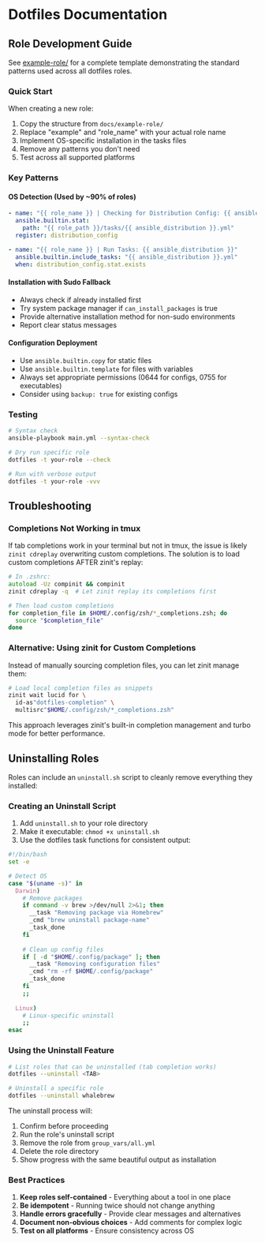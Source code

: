 # Dotfiles Documentation

## Role Development Guide

See [example-role/](example-role/) for a complete template demonstrating the standard patterns used across all dotfiles roles.

### Quick Start

When creating a new role:

1. Copy the structure from `docs/example-role/`
2. Replace "example" and "role_name" with your actual role name
3. Implement OS-specific installation in the tasks files
4. Remove any patterns you don't need
5. Test across all supported platforms

### Key Patterns

#### OS Detection (Used by ~90% of roles)
```yaml
- name: "{{ role_name }} | Checking for Distribution Config: {{ ansible_distribution }}"
  ansible.builtin.stat:
    path: "{{ role_path }}/tasks/{{ ansible_distribution }}.yml"
  register: distribution_config

- name: "{{ role_name }} | Run Tasks: {{ ansible_distribution }}"
  ansible.builtin.include_tasks: "{{ ansible_distribution }}.yml"
  when: distribution_config.stat.exists
```

#### Installation with Sudo Fallback
- Always check if already installed first
- Try system package manager if `can_install_packages` is true
- Provide alternative installation method for non-sudo environments
- Report clear status messages

#### Configuration Deployment
- Use `ansible.builtin.copy` for static files
- Use `ansible.builtin.template` for files with variables
- Always set appropriate permissions (0644 for configs, 0755 for executables)
- Consider using `backup: true` for existing configs

### Testing

```bash
# Syntax check
ansible-playbook main.yml --syntax-check

# Dry run specific role
dotfiles -t your-role --check

# Run with verbose output
dotfiles -t your-role -vvv
```

## Troubleshooting

### Completions Not Working in tmux

If tab completions work in your terminal but not in tmux, the issue is likely `zinit cdreplay` overwriting custom completions. The solution is to load custom completions AFTER zinit's replay:

```zsh
# In .zshrc:
autoload -Uz compinit && compinit
zinit cdreplay -q  # Let zinit replay its completions first

# Then load custom completions
for completion_file in $HOME/.config/zsh/*_completions.zsh; do
  source "$completion_file"
done
```

### Alternative: Using zinit for Custom Completions

Instead of manually sourcing completion files, you can let zinit manage them:

```zsh
# Load local completion files as snippets
zinit wait lucid for \
  id-as"dotfiles-completion" \
  multisrc"$HOME/.config/zsh/*_completions.zsh"
```

This approach leverages zinit's built-in completion management and turbo mode for better performance.

## Uninstalling Roles

Roles can include an `uninstall.sh` script to cleanly remove everything they installed:

### Creating an Uninstall Script

1. Add `uninstall.sh` to your role directory
2. Make it executable: `chmod +x uninstall.sh`
3. Use the dotfiles task functions for consistent output:

```bash
#!/bin/bash
set -e

# Detect OS
case "$(uname -s)" in
  Darwin)
    # Remove packages
    if command -v brew >/dev/null 2>&1; then
      __task "Removing package via Homebrew"
      _cmd "brew uninstall package-name"
      _task_done
    fi
    
    # Clean up config files
    if [ -d "$HOME/.config/package" ]; then
      __task "Removing configuration files"
      _cmd "rm -rf $HOME/.config/package"
      _task_done
    fi
    ;;
    
  Linux)
    # Linux-specific uninstall
    ;;
esac
```

### Using the Uninstall Feature

```bash
# List roles that can be uninstalled (tab completion works)
dotfiles --uninstall <TAB>

# Uninstall a specific role
dotfiles --uninstall whalebrew
```

The uninstall process will:
1. Confirm before proceeding
2. Run the role's uninstall script
3. Remove the role from `group_vars/all.yml`
4. Delete the role directory
5. Show progress with the same beautiful output as installation

### Best Practices

1. **Keep roles self-contained** - Everything about a tool in one place
2. **Be idempotent** - Running twice should not change anything
3. **Handle errors gracefully** - Provide clear messages and alternatives
4. **Document non-obvious choices** - Add comments for complex logic
5. **Test on all platforms** - Ensure consistency across OS